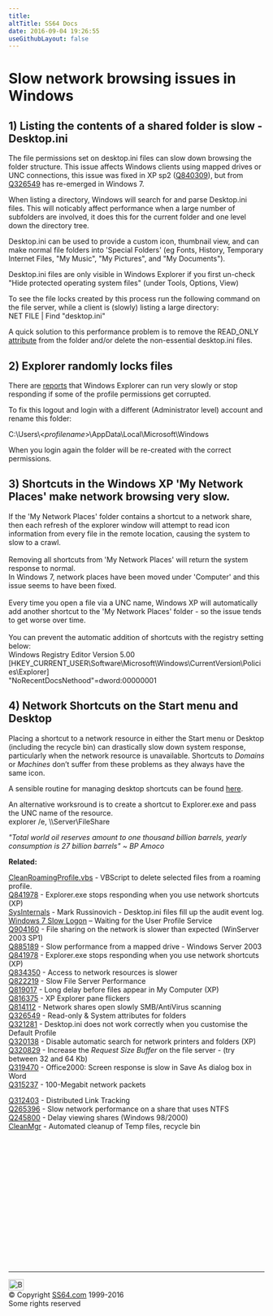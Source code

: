 ```yaml
---
title:
altTitle: SS64 Docs
date: 2016-09-04 19:26:55
useGithubLayout: false
---
```

<!-- #BeginLibraryItem "/Library/head_nt.lbi" --><!-- #EndLibraryItem --><h1>Slow network browsing issues in Windows</h1> 
<h2>1) Listing the contents of a shared folder is slow - Desktop.ini</h2>
<p>The file permissions set on   <span class="code">desktop.ini</span> files can slow down browsing the folder structure. This issue affects Windows clients using mapped drives or UNC connections, this issue was  fixed in XP sp2 (<a href="https://support.microsoft.com/kb/840309">Q840309</a>), but from <a href="https://support.microsoft.com/kb/326549">Q326549</a> has re-emerged in Windows 7.</p>
<p>When listing a directory, Windows  will search for and parse Desktop.ini files. This will noticably affect performance when a large number of subfolders are involved, it does this for the current folder and one level down the directory tree.</p>
<p>Desktop.ini can be used to provide a custom icon, thumbnail view, and can make normal file folders into 'Special Folders' (eg Fonts, History, Temporary Internet Files, "My Music", "My Pictures", and "My Documents"). </p>
<p>Desktop.ini files are only visible in Windows Explorer if you first un-check "Hide protected operating system files" (under Tools, Options, View)</p>
<p>To see the file locks created by this process run the following command on the file server, while a client is (slowly) listing a large directory:<br> 
<span class="code">NET FILE | Find "desktop.ini"</span></p>
<p>A quick solution to this performance problem is to remove the READ_ONLY <a href="attrib.html">attribute</a> from the folder and/or delete the non-essential desktop.ini files.</p>
<h2>2) Explorer randomly locks files</h2>
<p>There are <a href="http://www.techspot.com/vb/topic48091.html">reports</a> that Windows Explorer can run very slowly or stop responding if some of the profile permissions get corrupted. </p>
<p>To fix this logout and login with a different (Administrator level) account and rename this folder: </p>
<p class="code">C:\Users\&lt;<i>profilename</i>&gt;\AppData\Local\Microsoft\Windows </p>
<p> When you login again the folder will be re-created with the correct permissions.</p>
<h2>3) Shortcuts in the Windows XP 'My Network Places' make network
  browsing very slow. </h2>
<p> If the 'My Network Places' folder contains a shortcut to a network share, then 
  each refresh of the explorer window will attempt to read icon information from 
  every file in the remote location, causing the system to slow to a crawl. <br>
<br>
Removing all shortcuts from 'My Network Places' will return the system response 
  to normal.<br>
In Windows 7, network places have been moved under 'Computer' and this issue seems to have been fixed.
<br>
<br>
Every time you open a file via a UNC name, Windows XP will automatically add 
  another shortcut to the 'My Network Places' folder - so the issue tends to get 
  worse over time. <br>
<br>
You can prevent the automatic addition of shortcuts with the registry setting below: <br>
<span class="code">Windows Registry Editor Version 5.00<br>
[HKEY_CURRENT_USER\Software\Microsoft\Windows\CurrentVersion\Policies\Explorer]<br>
"NoRecentDocsNethood"=dword:00000001</span></p>
<h2>4) Network Shortcuts on the Start menu and Desktop</h2>
<p>Placing a shortcut to a network 
  resource in either the Start menu or Desktop (including the recycle bin) can drastically slow down system response, particularly 
when the network resource is unavailable. Shortcuts to <i>Domains</i> or <i>Machines</i> don’t suffer from these problems as they always have the same icon. </p>
<p>A sensible routine for managing desktop shortcuts can be found <a href="http://ask.metafilter.com/172010/Shortcuts-and-Memory#2474481">here</a>. </p>
<p>An alternative worksround is to create a shortcut to Explorer.exe and pass the UNC name of the resource.<br>
<span class="code">explorer /e, \\Server\FileShare</span></p>
<p class="quote">  <i>"Total world oil reserves amount to one thousand billion barrels, yearly 
              consumption is 27 billion barrels" ~ BP 
  Amoco </i></p>
<p><b> Related:</b>
</p><p><a href="../vb/syntax-profile.html">CleanRoamingProfile.vbs</a> - VBScript to delete selected files from a roaming profile.<br>
<a href="https://support.microsoft.com/kb/841978">Q841978</a> -  Explorer.exe stops responding when you use network shortcuts (XP)<br>
<a href="http://blogs.technet.com/b/markrussinovich/archive/2005/06/15/an-explosion-of-audit-records.aspx">SysInternals</a> - Mark Russinovich - Desktop.ini files fill up the audit event log. <br>
<a href="http://www.chrisbuchanan.ca/Blog/Lists/Posts/Post.aspx?ID=17">Windows 7 Slow Logon</a> – Waiting for the User Profile Service<br>
<a href="https://support.microsoft.com/kb/904160">Q904160</a> - File sharing on the network is slower than expected (WinServer 2003 SP1)<br>
<a href="https://support.microsoft.com/kb/885189/">Q885189</a> - Slow performance from a mapped drive - Windows Server 2003<br>
<a href="https://support.microsoft.com/kb/841978">Q841978</a> - Explorer.exe stops responding when you use network shortcuts (XP)<br>  
<a href="https://support.microsoft.com/kb/834350">Q834350</a> - Access to network resources is slower<br>
<a href="https://support.microsoft.com/kb/822219">Q822219</a> - Slow File Server Performance<br>
<a href="https://support.microsoft.com/kb/819017">Q819017</a> - Long delay before files appear in My Computer (XP) <br>
<a href="https://support.microsoft.com/kb/816375">Q816375</a> - XP Explorer pane flickers<br>
<a href="https://support.microsoft.com/kb/814112">Q814112</a> - Network shares open slowly SMB/AntiVirus scanning <br>
<a href="https://support.microsoft.com/kb/326549">Q326549</a> - Read-only &amp; System attributes for folders<br>
<a href="https://support.microsoft.com/kb/321281">Q321281</a> - Desktop.ini does not work correctly when you customise the Default Profile<br>
<a href="https://support.microsoft.com/kb/320138">Q320138</a> - Disable automatic search for network printers and folders (XP)<br>
<a href="https://support.microsoft.com/kb/320829">Q320829</a> - Increase the <i>Request Size Buffer</i> on the file server - (try between 32 and 64 Kb)<br>
<a href="https://support.microsoft.com/kb/319470/">Q319470</a> - Office2000: Screen response is slow  in Save As dialog box in Word<br>
<a href="https://support.microsoft.com/kb/315237">Q315237</a> - 100-Megabit network packets<br>

<a href="https://support.microsoft.com/kb/312403">Q312403</a> - Distributed Link Tracking <br>
<a href="https://support.microsoft.com/kb/265396/">Q265396</a> - Slow network performance on a share that uses NTFS
<br>
<a href="https://support.microsoft.com/kb/245800">Q245800</a> - Delay viewing shares (Windows 98/2000) <br>
<a href="cleanmgr.html">CleanMgr</a> - Automated cleanup of Temp files, recycle bin<br>
<!-- #BeginLibraryItem "/Library/foot_nt.lbi" --></p><p>
<!-- windows300 -->
<ins class="adsbygoogle" style="display:inline-block;width:300px;height:250px" data-ad-client="ca-pub-6140977852749469" data-ad-slot="7649547908"></ins>
<script>
(adsbygoogle = window.adsbygoogle || []).push({});
</script></p>
<hr>
<div id="bl" class="footer"><a href="slow_browsing.html#"><img src="../images/top.png" width="30" height="22" alt="Back to the Top"></a></div>
<div id="br" class="footer, tagline">© Copyright <a href="../index.html">SS64.com</a> 1999-2016<br>
Some rights reserved</div><!-- #EndLibraryItem -->

